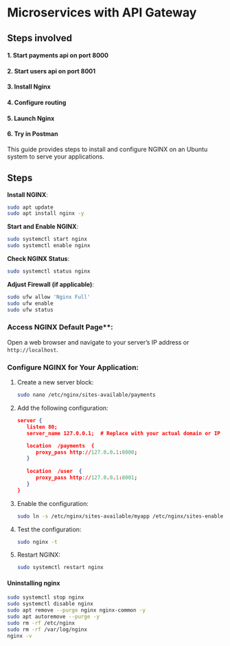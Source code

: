 # Microservices with API Gateway
## Steps involved
#### 1. Start payments api on port 8000
#### 2. Start users api on port 8001
#### 3. Install Nginx
#### 4. Configure routing
#### 5. Launch Nginx
#### 6. Try in Postman

This guide provides steps to install and configure NGINX on an Ubuntu system to serve your applications.

## Steps
**Install NGINX**:
   ```bash
   sudo apt update
   sudo apt install nginx -y
   ```
**Start and Enable NGINX**:
   ```bash
   sudo systemctl start nginx
   sudo systemctl enable nginx
   ```

**Check NGINX Status**:
   ```bash
   sudo systemctl status nginx
   ```
**Adjust Firewall (if applicable)**:
   ```bash
   sudo ufw allow 'Nginx Full'
   sudo ufw enable
   sudo ufw status
   ```

   
### Access NGINX Default Page**:
   Open a web browser and navigate to your server’s IP address or `http://localhost`.

### Configure NGINX for Your Application:
   1. Create a new server block:
      ```bash
      sudo nano /etc/nginx/sites-available/payments
      ```
   3. Add the following configuration:
      ```json
      server {
         listen 80;
         server_name 127.0.0.1;  # Replace with your actual domain or IP
      
         location  /payments  {
            proxy_pass http://127.0.0.1:8000;
         }
         
         location  /user  {
            proxy_pass http://127.0.0.1:8001;
         }
      }
      ```
   4. Enable the configuration:
      ```bash
      sudo ln -s /etc/nginx/sites-available/myapp /etc/nginx/sites-enabled/
      ```
   5. Test the configuration:
      ```bash
      sudo nginx -t
      ```
   7. Restart NGINX:
      ```bash
      sudo systemctl restart nginx
      ```

#### Uninstalling nginx
```bash
sudo systemctl stop nginx
sudo systemctl disable nginx
sudo apt remove --purge nginx nginx-common -y
sudo apt autoremove --purge -y
sudo rm -rf /etc/nginx
sudo rm -rf /var/log/nginx
nginx -v
```
